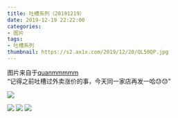 ```yaml
---
title: 吐槽系列（20191219）
date: 2019-12-19 22:22:00
categories:
- 图片
tags:
- 吐槽系列
thumbnail: https://s2.ax1x.com/2019/12/20/QL50QP.jpg
---
```


图片来自于<a href="https://weibo.com/p/1005051720171447" target="_blank">quanmmmmm</a><br/> “记得之前吐槽过外卖涨价的事，今天同一家店再发一哈😓😓”

![](https://s2.ax1x.com/2019/12/20/QL50QP.jpg)

<!--more-->

![](https://s2.ax1x.com/2019/12/20/QL5DL8.jpg)
![](https://s2.ax1x.com/2019/12/20/QL5Bsf.jpg)
![](https://s2.ax1x.com/2019/12/20/QL5aRI.jpg)
